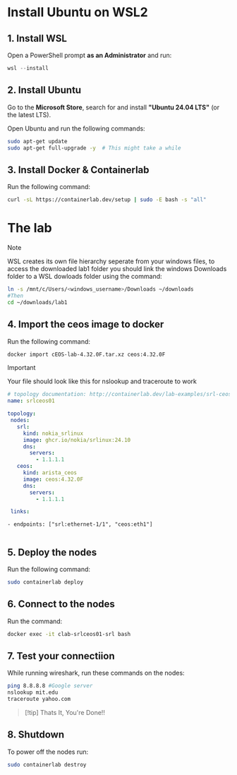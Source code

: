 # Install Ubuntu on WSL2

## 1. Install WSL

Open a PowerShell prompt **as an Administrator** and run:

```powershell
wsl --install
```

## 2. Install Ubuntu

Go to the **Microsoft Store**, search for and install **"Ubuntu 24.04 LTS"** (or the latest LTS).

Open Ubuntu and run the following commands:

```bash
sudo apt-get update
sudo apt-get full-upgrade -y  # This might take a while
```

## 3. Install Docker & Containerlab

Run the following command:

```bash
curl -sL https://containerlab.dev/setup | sudo -E bash -s "all"
```

# The lab

>[!NOTE]
> WSL creates its own file hierarchy seperate from your windows files, to access the downloaded lab1 folder you should link the windows Downloads folder to a WSL dowloads folder using the command:
>```bash
>ln -s /mnt/c/Users/<windows_username>/Downloads ~/downloads
>#Then
>cd ~/downloads/lab1
>```
## 4. Import the ceos image to docker

Run the following command:

```bash
docker import cEOS-lab-4.32.0F.tar.xz ceos:4.32.0F
```
>[!IMPORTANT]
>Your file should look like this for nslookup and traceroute to work
>```yaml
># topology documentation: http://containerlab.dev/lab-examples/srl-ceos/
>name: srlceos01
>
>topology:
>  nodes:
>    srl:
>      kind: nokia_srlinux
>      image: ghcr.io/nokia/srlinux:24.10
>      dns:
>        servers:
>          - 1.1.1.1
>    ceos:
>      kind: arista_ceos
>      image: ceos:4.32.0F
>      dns:
>        servers:
>          - 1.1.1.1
>
>  links:
    - endpoints: ["srl:ethernet-1/1", "ceos:eth1"]
>```
## 5. Deploy the nodes

Run the following command:

```bash
sudo containerlab deploy
```

## 6. Connect to the nodes

Run the command:

```bash
docker exec -it clab-srlceos01-srl bash
```

## 7. Test your connectiion

While running wireshark, run these commands on the nodes:

```bash
ping 8.8.8.8 #Google server
nslookup mit.edu
traceroute yahoo.com
```
>[!tip] Thats It, You're Done!!

## 8. Shutdown

To power off the nodes run:
```bash
sudo containerlab destroy
```
